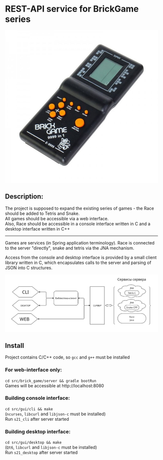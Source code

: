 # REST-API service for BrickGame series
![Brickgame](misc/images/brickgame.jpg)

## Description:

The project is supposed to expand the existing series of games - the Race should be added to Tetris and Snake.\
All games should be accessible via a web interface.\
Also, Race should be accessible in a console interface written in C and a desktop interface written in C++

---

Games are services (in Spring application terminology). Race is connected to the server "directly", snake and tetris via the JNA mechanism.

Access from the console and desktop interface is provided by a small client library written in C, which encapsulates calls to the server and parsing of JSON into C structures.

![Architecture](misc/images/architecture.jpg)

## Install
Project contains C/C++ code, so ```gcc``` and ```g++``` must be installed

### For web-interface only:
```cd src/brick_game/server && gradle bootRun```\
Games will be accessible at http://localhost:8080

### Building console interface:
```cd src/gui/cli && make```\
(```ncurses```, ```libcurl``` and ```libjson-c``` must be installed)\
Run ```s21_cli``` after server started

### Building desktop interface:
```cd src/gui/desktop && make```\
(```Qt6```, ```libcurl``` and ```libjson-c``` must be installed)\
Run ```s21_desktop``` after server started
